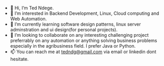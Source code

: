 - 👋 Hi, I’m Ted Ndege.
- 👀 I’m interested in Backend Development, Linux, Cloud computing and Web Automation.
- 🌱 I’m currently learning software design patterns, linux server adminstration and  ui design(for personal projects).
- 💞️ I’m looking to collaborate on any interesting challenging project preferrably on any automation or anything solving business problems especially in the agribusiness field. I prefer Java or Python.
- 📫 You can reach me at tedndg@gmail.com via email or linkedin  dont hesitate.

<!---
tedndege/tedndege is a ✨ special ✨ repository because its `README.md` (this file) appears on your GitHub profile.
You can click the Preview link to take a look at your changes.
--->
